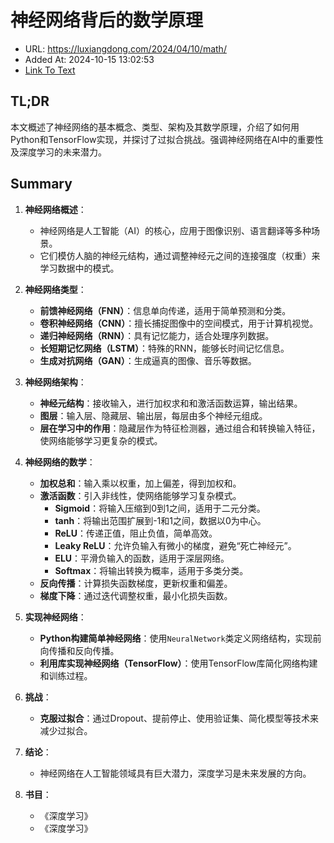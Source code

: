 # 神经网络背后的数学原理
- URL: https://luxiangdong.com/2024/04/10/math/
- Added At: 2024-10-15 13:02:53
- [Link To Text](2024-10-15-神经网络背后的数学原理_raw.md)

## TL;DR
本文概述了神经网络的基本概念、类型、架构及其数学原理，介绍了如何用Python和TensorFlow实现，并探讨了过拟合挑战。强调神经网络在AI中的重要性及深度学习的未来潜力。

## Summary
1. **神经网络概述**：
   - 神经网络是人工智能（AI）的核心，应用于图像识别、语言翻译等多种场景。
   - 它们模仿人脑的神经元结构，通过调整神经元之间的连接强度（权重）来学习数据中的模式。

2. **神经网络类型**：
   - **前馈神经网络（FNN）**：信息单向传递，适用于简单预测和分类。
   - **卷积神经网络（CNN）**：擅长捕捉图像中的空间模式，用于计算机视觉。
   - **递归神经网络（RNN）**：具有记忆能力，适合处理序列数据。
   - **长短期记忆网络（LSTM）**：特殊的RNN，能够长时间记忆信息。
   - **生成对抗网络（GAN）**：生成逼真的图像、音乐等数据。

3. **神经网络架构**：
   - **神经元结构**：接收输入，进行加权求和和激活函数运算，输出结果。
   - **图层**：输入层、隐藏层、输出层，每层由多个神经元组成。
   - **层在学习中的作用**：隐藏层作为特征检测器，通过组合和转换输入特征，使网络能够学习更复杂的模式。

4. **神经网络的数学**：
   - **加权总和**：输入乘以权重，加上偏差，得到加权和。
   - **激活函数**：引入非线性，使网络能够学习复杂模式。
     - **Sigmoid**：将输入压缩到0到1之间，适用于二元分类。
     - **tanh**：将输出范围扩展到-1和1之间，数据以0为中心。
     - **ReLU**：传递正值，阻止负值，简单高效。
     - **Leaky ReLU**：允许负输入有微小的梯度，避免“死亡神经元”。
     - **ELU**：平滑负输入的函数，适用于深层网络。
     - **Softmax**：将输出转换为概率，适用于多类分类。
   - **反向传播**：计算损失函数梯度，更新权重和偏差。
   - **梯度下降**：通过迭代调整权重，最小化损失函数。

5. **实现神经网络**：
   - **Python构建简单神经网络**：使用`NeuralNetwork`类定义网络结构，实现前向传播和反向传播。
   - **利用库实现神经网络（TensorFlow）**：使用TensorFlow库简化网络构建和训练过程。

6. **挑战**：
   - **克服过拟合**：通过Dropout、提前停止、使用验证集、简化模型等技术来减少过拟合。

7. **结论**：
   - 神经网络在人工智能领域具有巨大潜力，深度学习是未来发展的方向。

8. **书目**：
   - 《深度学习》
   - 《深度学习》
